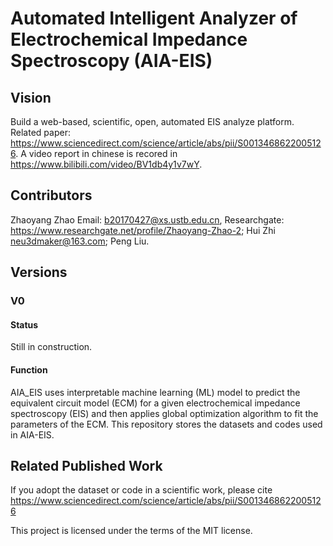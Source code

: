 # Automated Intelligent Analyzer of Electrochemical Impedance Spectroscopy (AIA-EIS)
## Vision
Build a web-based, scientific, open, automated EIS analyze platform. Related paper: https://www.sciencedirect.com/science/article/abs/pii/S0013468622005126. A video report in chinese is recored in https://www.bilibili.com/video/BV1db4y1v7wY.
## Contributors
Zhaoyang Zhao Email: b20170427@xs.ustb.edu.cn, Researchgate: https://www.researchgate.net/profile/Zhaoyang-Zhao-2; Hui Zhi neu3dmaker@163.com; Peng Liu.
## Versions
### V0
#### Status
Still in construction.
#### Function
AIA_EIS uses interpretable machine learning (ML) model to predict the equivalent circuit model (ECM) for a given electrochemical impedance spectroscopy (EIS) and then applies global optimization algorithm to fit the parameters of the ECM.
This repository stores the datasets and codes used in AIA-EIS.

## Related Published Work
If you adopt the dataset or code in a scientific work, please cite <EIS equivalent circuit model prediction using interpretable machine learning and parameter identification using global optimization algorithms> https://www.sciencedirect.com/science/article/abs/pii/S0013468622005126

This project is licensed under the terms of the MIT license.
